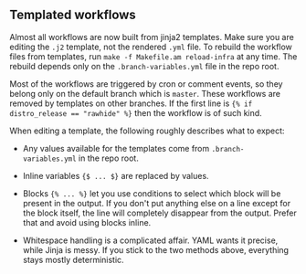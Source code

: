 Templated workflows
-------------------

Almost all workflows are now built from jinja2 templates. Make sure you are editing the `.j2`
template, not the rendered `.yml` file. To rebuild the workflow files from templates, run
`make -f Makefile.am reload-infra` at any time. The rebuild depends only on the
`.branch-variables.yml` file in the repo root.

Most of the workflows are triggered by cron or comment events, so they belong only on the default
branch which is `master`. These workflows are removed by templates on other branches. If the first
line is `{% if distro_release == "rawhide" %}` then the workflow is of such kind.

When editing a template, the following roughly describes what to expect:

- Any values available for the templates come from `.branch-variables.yml` in the repo root.

- Inline variables `{$ ... $}` are replaced by values.

- Blocks `{% ... %}` let you use conditions to select which block will be present in the output.
  If you don't put anything else on a line except for the block itself, the line will completely
  disappear from the output. Prefer that and avoid using blocks inline.

- Whitespace handling is a complicated affair. YAML wants it precise, while Jinja is messy.
  If you stick to the two methods above, everything stays mostly deterministic.
